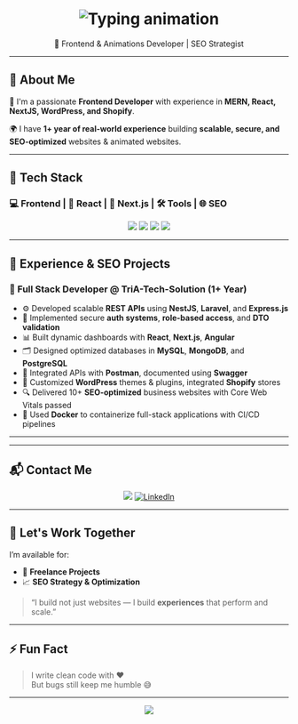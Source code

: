 <!-- Typing animation header -->
<h1 align="center">
  <img src="https://readme-typing-svg.herokuapp.com/?font=Fira+Code&size=28&pause=1000&center=true&vCenter=true&width=700&lines=Hi%2C+I'm+Abdullah;Full+Stack+Web+Developer;MERN+%2F+LAMP+%2F+CMS+Specialist;+WordPress+%7C+Shopify+%7C+SEO+Expert;Clean+Code+Advocate+%F0%9F%92%AA" alt="Typing animation" />
</h1>

<p align="center">
  🚀 Frontend & Animations Developer | SEO Strategist
</p>


---

## 🧠 About Me

🎯 I'm a passionate **Frontend Developer** with experience in **MERN, React, NextJS, WordPress, and Shopify**.

🌍 I have **1+ year of real-world experience** building **scalable, secure, and SEO-optimized** websites & animated websites.



---

## 🔧 Tech Stack

### 💻 Frontend | 🧠 React | 💾 Next.js | 🛠️ Tools | 🌐  SEO

<p align="center">
  <!-- Frontend -->
  <img src="https://img.shields.io/badge/-React-61DAFB?logo=react&logoColor=white&style=for-the-badge" />
  <img src="https://img.shields.io/badge/-Next.js-000000?logo=next.js&logoColor=white&style=for-the-badge" />
  <img src="https://img.shields.io/badge/-Angular-DD0031?logo=angular&logoColor=white&style=for-the-badge" />
  <img src="https://img.shields.io/badge/-Bootstrap-7952B3?logo=bootstrap&logoColor=white&style=for-the-badge" />
</p>





---

## 💼 Experience & SEO Projects

### 🏢 Full Stack Developer @ TriA-Tech-Solution (1+ Year)

- ⚙️ Developed scalable **REST APIs** using **NestJS**, **Laravel**, and **Express.js**
- 🔐 Implemented secure **auth systems**, **role-based access**, and **DTO validation**
- 📊 Built dynamic dashboards with **React**, **Next.js**, **Angular**
- 🗂️ Designed optimized databases in **MySQL**, **MongoDB**, and **PostgreSQL**
- 🧠 Integrated APIs with **Postman**, documented using **Swagger**
- 🧩 Customized **WordPress** themes & plugins, integrated **Shopify** stores
- 🔍 Delivered 10+ **SEO-optimized** business websites with Core Web Vitals passed
- 🐳 Used **Docker** to containerize full-stack applications with CI/CD pipelines

---

---

## 📬 Contact Me

<p align="center">
  <a href="mailto:ranaabdullah90800@gmail.com"><img src="https://img.shields.io/badge/Gmail-D14836?logo=gmail&logoColor=white&style=for-the-badge"></a>
<!--   <a href="https://wa.me/923452503136" target="_blank">
    <img src="https://img.shields.io/badge/WhatsApp-25D366?logo=whatsapp&logoColor=white&style=for-the-badge" alt="WhatsApp">
  </a> -->
  <a href="https://www.linkedin.com/in/ali-mehboob-muhammad/" target="_blank">
  <img src="https://img.shields.io/badge/LinkedIn-0A66C2?logo=linkedin&logoColor=white&style=for-the-badge" alt="LinkedIn" />
</a>
</p>

---

## 🤝 Let's Work Together

I’m available for:

- 🔧 **Freelance Projects**
- 📈 **SEO Strategy & Optimization**

> “I build not just websites — I build **experiences** that perform and scale.”

---

## ⚡ Fun Fact

> I write clean code with ❤️  
> But bugs still keep me humble 😅

---

<p align="center">
  <img src="https://capsule-render.vercel.app/api?type=waving&color=gradient&height=120&section=footer"/>
</p>
